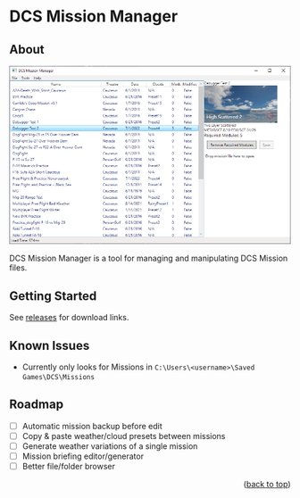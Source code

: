 # DCS Mission Manager

## About

[![DCS Mission Manager Screenshot][product-screenshot]](https://github.com/Camble/DCS-Mission-Manager/releases)

DCS Mission Manager is a tool for managing and manipulating DCS Mission files.

## Getting Started

See [releases](https://github.com/Camble/DCS-Mission-Manager/releases) for download links.

## Known Issues

- Currently only looks for Missions in `C:\Users\<username>\Saved Games\DCS\Missions`

## Roadmap

- [ ] Automatic mission backup before edit
- [ ] Copy & paste weather/cloud presets between missions
- [ ] Generate weather variations of a single mission
- [ ] Mission briefing editor/generator
- [ ] Better file/folder browser

<p align="right">(<a href="#readme-top">back to top</a>)</p>

[product-screenshot]: https://github.com/Camble/DCS-Mission-Manager/blob/main/screenshot1.png
